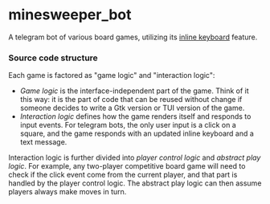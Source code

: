 # minesweeper_bot

A telegram bot of various board games, utilizing its [inline keyboard](https://core.telegram.org/bots#inline-keyboards-and-on-the-fly-updating) feature.

### Source code structure
Each game is factored as "game logic" and "interaction logic":
  - _Game logic_ is the interface-independent part of the game.  Think of it this way: it is the part of code that can be reused without change if someone decides to write a Gtk version or TUI version of the game.
  - _Interaction logic_ defines how the game renders itself and responds to input events.  For telegram bots, the only user input is a click on a square, and the game responds with an updated inline keyboard and a text message.

  Interaction logic is further divided into _player control logic_ and _abstract play logic_.  For example, any two-player competitive board game will need to check if the click event come from the current player, and that part is handled by the player control logic.  The abstract play logic can then assume players always make moves in turn.
